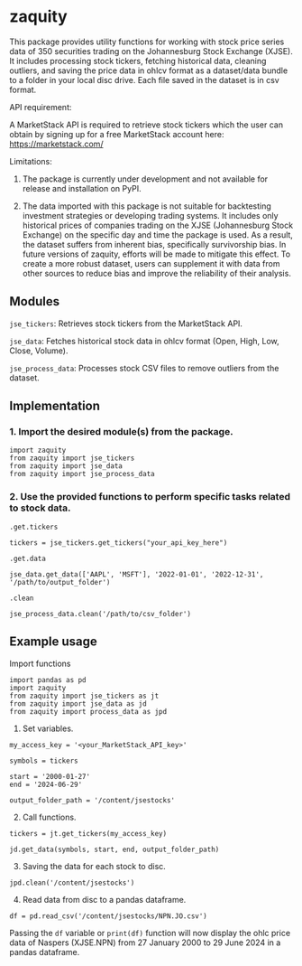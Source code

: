 # zaquity

This package provides utility functions for working with stock price series data of 350 securities trading on the Johannesburg Stock Exchange (XJSE). It includes processing stock tickers, fetching historical data, cleaning outliers, and saving the price data in ohlcv format as a dataset/data bundle to a folder in your local disc drive. Each file saved in the dataset is in csv format. 

API requirement:

A MarketStack API is required to retrieve stock tickers which the user can obtain by signing up for a free MarketStack account here: https://marketstack.com/

Limitations:

1. The package is currently under development and not available for release and installation on PyPI.

2. The data imported with this package is not suitable for backtesting investment strategies or developing trading systems. It includes only historical prices of companies trading on the XJSE (Johannesburg Stock Exchange) on the specific day and time the package is used. As a result, the dataset suffers from inherent bias, specifically survivorship bias. In future versions of zaquity, efforts will be made to mitigate this effect. To create a more robust dataset, users can supplement it with data from other sources to reduce bias and improve the reliability of their analysis.
   
## Modules

`jse_tickers`: Retrieves stock tickers from the MarketStack API.

`jse_data`: Fetches historical stock data in ohlcv format (Open, High, Low, Close, Volume).

`jse_process_data`: Processes stock CSV files to remove outliers from the dataset.

## Implementation

### 1. Import the desired module(s) from the package.

```
import zaquity
from zaquity import jse_tickers
from zaquity import jse_data
from zaquity import jse_process_data
```
   
### 2. Use the provided functions to perform specific tasks related to stock data.

`.get.tickers`
```
tickers = jse_tickers.get_tickers("your_api_key_here")
```
`.get.data`
```
jse_data.get_data(['AAPL', 'MSFT'], '2022-01-01', '2022-12-31', '/path/to/output_folder')
```
`.clean`
```
jse_process_data.clean('/path/to/csv_folder')
```

## Example usage


Import functions
```
import pandas as pd
import zaquity
from zaquity import jse_tickers as jt
from zaquity import jse_data as jd
from zaquity import process_data as jpd
```
1. Set variables.
```
my_access_key = '<your_MarketStack_API_key>'

symbols = tickers

start = '2000-01-27'
end = '2024-06-29'

output_folder_path = '/content/jsestocks'
```
2. Call functions.
```
tickers = jt.get_tickers(my_access_key)

jd.get_data(symbols, start, end, output_folder_path)
```
3. Saving the data for each stock to disc.
```
jpd.clean('/content/jsestocks')
```
4. Read data from disc to a pandas dataframe.
```
df = pd.read_csv('/content/jsestocks/NPN.JO.csv') 
```
Passing the `df` variable or `print(df)` function will now display the ohlc price data of Naspers (XJSE.NPN) from 27 January 2000 to 29 June 2024 in a pandas dataframe. 
